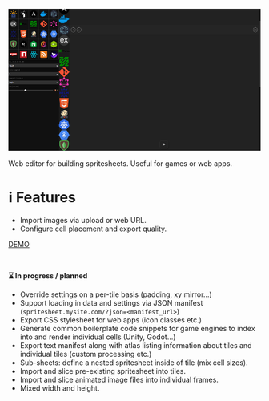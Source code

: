 ![](/.github/banner.png?raw=true "")

Web editor for building spritesheets. Useful for games or web apps.

# ℹ️ Features

* Import images via upload or web URL.
* Configure cell placement and export quality.


[DEMO](https://spritesheet.unnar.guru/)

<br/>

**⌛ In progress / planned**

* Override settings on a per-tile basis (padding, xy mirror...)
* Support loading in data and settings via JSON manifest (`spritesheet.mysite.com/?json=<manifest_url>`)
* Export CSS stylesheet for web apps (icon classes etc.)
* Generate common boilerplate code snippets for game engines to index into and render individual cells (Unity, Godot...)
* Export text manifest along with atlas listing information about tiles and individual tiles (custom processing etc.)
* Sub-sheets: define a nested spritesheet inside of tile (mix cell sizes).
* Import and slice pre-existing spritesheet into tiles.
* Import and slice animated image files into individual frames.
* Mixed width and height.
